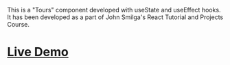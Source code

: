 This is a "Tours" component developed with useState and useEffect hooks. It has been developed as a part of John Smilga's React Tutorial and Projects Course.

# [Live Demo](https://sprightly-kangaroo-98cfa2.netlify.app/)
